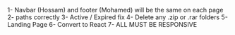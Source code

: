 1- Navbar (Hossam) and footer (Mohamed) will be the same on each page
2- paths correctly 
3- Active / Expired fix 
4- Delete any .zip or .rar folders
5- Landing Page 
6- Convert to React
7- ALL MUST BE RESPONSIVE 
